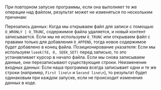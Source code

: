 При повторном запуске программы, если она выполняет те же операции над файлом, результат может не изменяться по нескольким причинам:

Перезапись данных:
Когда мы открываем файл для записи с помощью ```O_WRONLY | O_TRUNC```, содержимое файла удаляется, и новый контент записывается. Если мы не используем ```O_TRUNC``` или открываем файл с правами только для добавления ```O_APPEND```, тогда новое содержимое будет добавлено в конец файла.
Позиционирование указателя:
Если мы используем ```lseek(fd, 0, SEEK_SET)``` перед записью, то это устанавливает курсор в начало файла. Если мы снова записываем данные, они перезаписывают существующие строки.
Неизменение входных данных:
Если наша программа всегда записывает одни и те же строки (например, ```First line\n``` и ```Second line\n```), то результат будет одинаковым при каждом запуске, если не происходит изменения данных в коде.
